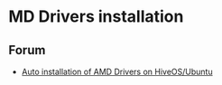 # MD Drivers installation

## Forum
- <a href="https://forum.hiveos.farm/t/auto-installation-of-amd-drivers-on-hiveos-ubuntu/11664">Auto installation of AMD Drivers on HiveOS/Ubuntu</a>
